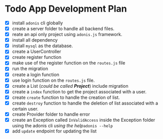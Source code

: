 # Todo App Development Plan

- [x] install `adonis` cli globally
- [x] create a server folder to handle all backend files.
- [x] reate an api only project using `adonis.js` framework.
- [x] install all dependency 
- [x] install `mysql` as the database. 
- [x] create a UserController
- [x] create register function 
- [x] make use of the register function on the `routes.js` file
- [x] run the migration 
- [x] create a login function 
- [x] use login function on the `routes.js` file. 
- [x] create a List (_could be called **Project**_) include migration
- [x] create a `index` function to get the project associated with a user. 
- [x] create `create` function to handle the creation of list. 
- [x] create `destroy` function to handle the deletion of list associated with a certain user. 
- [x] create Provider folder to handle error 
- [x] create an Exception called `InValidAccess` inside the Exception folder using the adonis cli _using the help_`adonis --help`
- [x] add `update` endpoint for updating the list